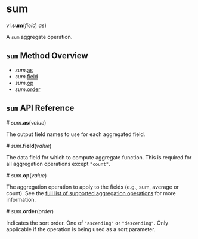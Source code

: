 # sum

vl.<b>sum</b>(<em>field, as</em>)

A <code>sum</code> aggregate operation.

## <code>sum</code> Method Overview

* <em>sum</em>.<a href="#as">as</a>
* <em>sum</em>.<a href="#field">field</a>
* <em>sum</em>.<a href="#op">op</a>
* <em>sum</em>.<a href="#order">order</a>

## <code>sum</code> API Reference

<a name="as">#</a>
<em>sum</em>.<b>as</b>(<em>value</em>)

The output field names to use for each aggregated field.

<a name="field">#</a>
<em>sum</em>.<b>field</b>(<em>value</em>)

The data field for which to compute aggregate function. This is required for all aggregation operations except `"count"`.

<a name="op">#</a>
<em>sum</em>.<b>op</b>(<em>value</em>)

The aggregation operation to apply to the fields (e.g., sum, average or count).
See the [full list of supported aggregation operations](https://vega.github.io/vega-lite/docs/aggregate.html#ops)
for more information.

<a name="order">#</a>
<em>sum</em>.<b>order</b>(<em>order</em>)

Indicates the sort order. One of `"ascending"` or `"descending"`. Only applicable if the operation is being used as a sort parameter.

